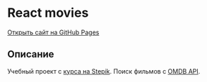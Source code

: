 # React movies

[Открыть сайт на GitHub Pages](https://v-elvira.github.io/React_movies/)


## Описание

Учебный проект с [курса на Stepik](https://stepik.org/course/114197/promo).
Поиск фильмов с [OMDB API](https://omdbapi.com/).
